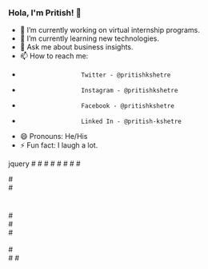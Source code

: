 ### Hola, I'm Pritish! 👋


- 🔭 I’m currently working on virtual internship programs.
- 🌱 I’m currently learning new technologies.
- 💬 Ask me about business insights.
- 📫 How to reach me: 
-                      Twitter - @pritishkshetre
-                      Instagram - @pritishkshetre
-                      Facebook - @pritishkshetre
-                      Linked In - @pritish-kshetre
- 😄 Pronouns: He/His
- ⚡ Fun fact: I laugh a lot. 



jquery
#<html>
#<head>
#<link rel="stylesheet" href="https://code.jquery.com/mobile/1.4.5/jquery.mobile-1.4.5.min.css" />
#<script src="https://code.jquery.com/jquery-1.11.1.min.js"></script>
#<script src="https://code.jquery.com/mobile/1.4.5/jquery.mobile-1.4.5.min.js"></script>
#</head>
#<body>
#<div data-role="page">
#<div data-role="head">
#<h1> </h1>
#</div>
#<div data-role="main"></div>
#<div data-role="footer"></div>     
#</div>
#</body>
#</html>









